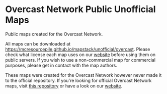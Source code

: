 # Overcast Network Public Unofficial Maps

Public maps created for the Overcast Network.

All maps can be downloaded at https://mcresourcepile.github.io/mapstack/unofficial/overcast. Please check what license each map uses on our [website](https://mcresourcepile.github.io/mapstack/overcast?s=unofficial) before using them on public servers. If you wish to use a non-commercial map for commercial purposes, please get in contact with the map authors.

These maps were created for the Overcast Network however never made it to the official repository. If you're looking for official Overcast Network maps, visit [this repository](https://github.com/MCResourcePile/overcast-maps) or have a look on our [website](https://mcresourcepile.github.io/mapstack/overcast).
